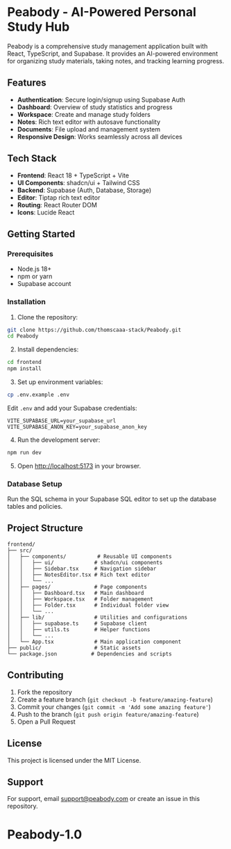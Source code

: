 # Peabody - AI-Powered Personal Study Hub

Peabody is a comprehensive study management application built with React, TypeScript, and Supabase. It provides an AI-powered environment for organizing study materials, taking notes, and tracking learning progress.

## Features

- **Authentication**: Secure login/signup using Supabase Auth
- **Dashboard**: Overview of study statistics and progress
- **Workspace**: Create and manage study folders
- **Notes**: Rich text editor with autosave functionality
- **Documents**: File upload and management system
- **Responsive Design**: Works seamlessly across all devices

## Tech Stack

- **Frontend**: React 18 + TypeScript + Vite
- **UI Components**: shadcn/ui + Tailwind CSS
- **Backend**: Supabase (Auth, Database, Storage)
- **Editor**: Tiptap rich text editor
- **Routing**: React Router DOM
- **Icons**: Lucide React

## Getting Started

### Prerequisites

- Node.js 18+ 
- npm or yarn
- Supabase account

### Installation

1. Clone the repository:
```bash
git clone https://github.com/thomscaaa-stack/Peabody.git
cd Peabody
```

2. Install dependencies:
```bash
cd frontend
npm install
```

3. Set up environment variables:
```bash
cp .env.example .env
```

Edit `.env` and add your Supabase credentials:
```
VITE_SUPABASE_URL=your_supabase_url
VITE_SUPABASE_ANON_KEY=your_supabase_anon_key
```

4. Run the development server:
```bash
npm run dev
```

5. Open [http://localhost:5173](http://localhost:5173) in your browser.

### Database Setup

Run the SQL schema in your Supabase SQL editor to set up the database tables and policies.

## Project Structure

```
frontend/
├── src/
│   ├── components/          # Reusable UI components
│   │   ├── ui/             # shadcn/ui components
│   │   ├── Sidebar.tsx     # Navigation sidebar
│   │   ├── NotesEditor.tsx # Rich text editor
│   │   └── ...
│   ├── pages/              # Page components
│   │   ├── Dashboard.tsx   # Main dashboard
│   │   ├── Workspace.tsx   # Folder management
│   │   ├── Folder.tsx      # Individual folder view
│   │   └── ...
│   ├── lib/                # Utilities and configurations
│   │   ├── supabase.ts     # Supabase client
│   │   ├── utils.ts        # Helper functions
│   │   └── ...
│   └── App.tsx             # Main application component
├── public/                 # Static assets
└── package.json           # Dependencies and scripts
```

## Contributing

1. Fork the repository
2. Create a feature branch (`git checkout -b feature/amazing-feature`)
3. Commit your changes (`git commit -m 'Add some amazing feature'`)
4. Push to the branch (`git push origin feature/amazing-feature`)
5. Open a Pull Request

## License

This project is licensed under the MIT License.

## Support

For support, email support@peabody.com or create an issue in this repository.
# Peabody-1.0
